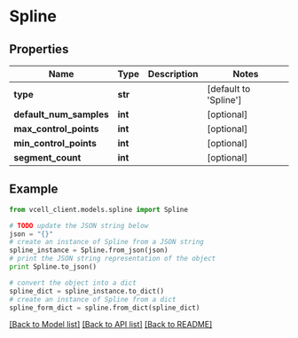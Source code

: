 # Spline


## Properties
Name | Type | Description | Notes
------------ | ------------- | ------------- | -------------
**type** | **str** |  | [default to 'Spline']
**default_num_samples** | **int** |  | [optional] 
**max_control_points** | **int** |  | [optional] 
**min_control_points** | **int** |  | [optional] 
**segment_count** | **int** |  | [optional] 

## Example

```python
from vcell_client.models.spline import Spline

# TODO update the JSON string below
json = "{}"
# create an instance of Spline from a JSON string
spline_instance = Spline.from_json(json)
# print the JSON string representation of the object
print Spline.to_json()

# convert the object into a dict
spline_dict = spline_instance.to_dict()
# create an instance of Spline from a dict
spline_form_dict = spline.from_dict(spline_dict)
```
[[Back to Model list]](../README.md#documentation-for-models) [[Back to API list]](../README.md#documentation-for-api-endpoints) [[Back to README]](../README.md)


